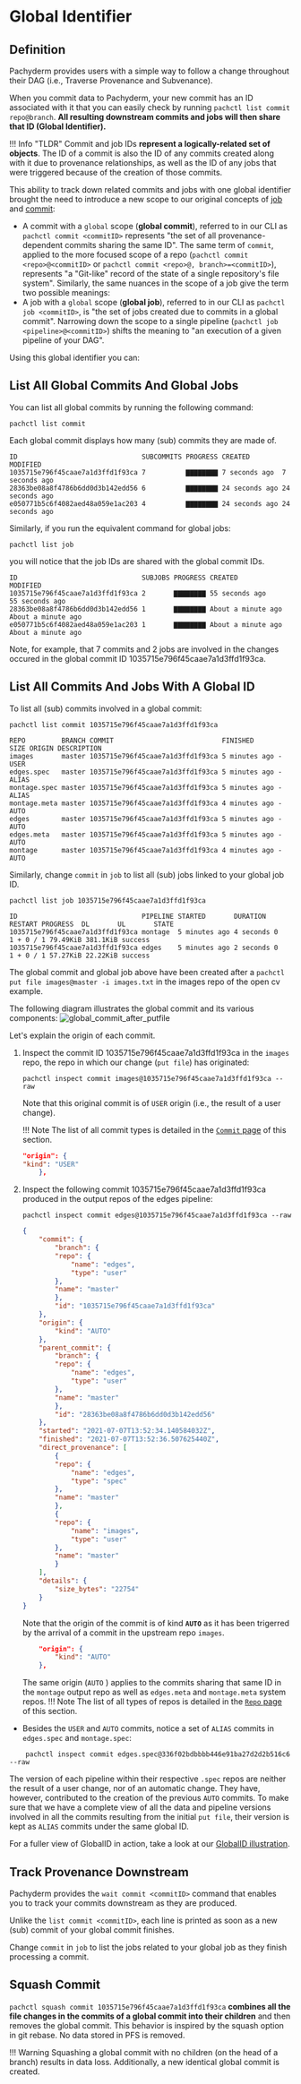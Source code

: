# Global Identifier

## Definition
Pachyderm provides users with a simple way to follow a change throughout their DAG (i.e., Traverse Provenance and Subvenance).

When you commit data to Pachyderm, your new commit has an ID associated with it that you can easily check by running `pachctl list commit repo@branch`. 
**All resulting downstream commits and jobs will then share that ID (Global Identifier).**

!!! Info "TLDR"
    Commit and job IDs **represent a logically-related set of objects**. 
    The ID of a commit is also the ID of any commits created along with it due to provenance relationships, 
    as well as the ID of any jobs that were triggered because of the creation of those commits. 

This ability to track down related commits and jobs with one global identifier brought the need to introduce a new scope to our original concepts of [job](./job.md) and [commit](./commit.md):

- A commit with a `global` scope (**global commit**), referred to in our CLI as `pachctl commit <commitID>` represents "the set of all provenance-dependent commits sharing the same ID". The same term of `commit`, applied to the more focused scope of a repo (`pachctl commit <repo>@<commitID>` or `pachctl commit <repo>@, branch>=<commitID>`), represents "a "Git-like" record of the state of a single repository's file system".
Similarly, the same nuances in the scope of a job give the term two possible meanings:
- A job with a `global` scope (**global job**),  referred to in our CLI as `pachctl job <commitID>`, is "the set of jobs created due to commits in a global commit". Narrowing down the scope to a single pipeline (`pachctl job <pipeline>@<commitID>`) shifts the meaning to "an execution of a given pipeline of your DAG".

Using this global identifier you can:

## List All Global Commits And Global Jobs
You can list all global commits by running the following command:
```shell
pachctl list commit
```
Each global commit displays how many (sub) commits they are made of.
```
ID                               SUBCOMMITS PROGRESS CREATED        MODIFIED
1035715e796f45caae7a1d3ffd1f93ca 7          ▇▇▇▇▇▇▇▇ 7 seconds ago  7 seconds ago
28363be08a8f4786b6dd0d3b142edd56 6          ▇▇▇▇▇▇▇▇ 24 seconds ago 24 seconds ago
e050771b5c6f4082aed48a059e1ac203 4          ▇▇▇▇▇▇▇▇ 24 seconds ago 24 seconds ago
```
Similarly, if you run the equivalent command for global jobs:
```shell
pachctl list job
```
you will notice that the job IDs are shared with the global commit IDs.

```
ID                               SUBJOBS PROGRESS CREATED            MODIFIED
1035715e796f45caae7a1d3ffd1f93ca 2       ▇▇▇▇▇▇▇▇ 55 seconds ago     55 seconds ago
28363be08a8f4786b6dd0d3b142edd56 1       ▇▇▇▇▇▇▇▇ About a minute ago About a minute ago
e050771b5c6f4082aed48a059e1ac203 1       ▇▇▇▇▇▇▇▇ About a minute ago About a minute ago
```
Note, for example, that 7 commits and 2 jobs are involved in the changes occured
in the global commit ID 1035715e796f45caae7a1d3ffd1f93ca.

## List All Commits And Jobs With A Global ID

To list all (sub) commits involved in a global commit:
```shell
pachctl list commit 1035715e796f45caae7a1d3ffd1f93ca
```
```
REPO         BRANCH COMMIT                           FINISHED      SIZE ORIGIN DESCRIPTION
images       master 1035715e796f45caae7a1d3ffd1f93ca 5 minutes ago -    USER
edges.spec   master 1035715e796f45caae7a1d3ffd1f93ca 5 minutes ago -    ALIAS
montage.spec master 1035715e796f45caae7a1d3ffd1f93ca 5 minutes ago -    ALIAS
montage.meta master 1035715e796f45caae7a1d3ffd1f93ca 4 minutes ago -    AUTO
edges        master 1035715e796f45caae7a1d3ffd1f93ca 5 minutes ago -    AUTO
edges.meta   master 1035715e796f45caae7a1d3ffd1f93ca 5 minutes ago -    AUTO
montage      master 1035715e796f45caae7a1d3ffd1f93ca 4 minutes ago -    AUTO
```

Similarly, change `commit` in `job` to list all (sub) jobs linked to your global job ID.
```shell
pachctl list job 1035715e796f45caae7a1d3ffd1f93ca
```
```
ID                               PIPELINE STARTED       DURATION  RESTART PROGRESS  DL       UL       STATE
1035715e796f45caae7a1d3ffd1f93ca montage  5 minutes ago 4 seconds 0       1 + 0 / 1 79.49KiB 381.1KiB success
1035715e796f45caae7a1d3ffd1f93ca edges    5 minutes ago 2 seconds 0       1 + 0 / 1 57.27KiB 22.22KiB success
```

The global commit and global job above have been created after
a `pachctl put file images@master -i images.txt` in the images repo of the open cv example.


The following diagram illustrates the global commit and its various components:
    ![global_commit_after_putfile](../images/global_commit_after_putfile.png)


Let's explain the origin of each commit.

1. Inspect the commit ID 1035715e796f45caae7a1d3ffd1f93ca in the `images` repo,  the repo in which our change (`put file`) has originated:

    ```shell
    pachctl inspect commit images@1035715e796f45caae7a1d3ffd1f93ca --raw
    ```
    Note that this original commit is of `USER` origin (i.e., the result of a user change).

    !!! Note
        The list of all commit types is detailed in the [`Commit` page](../data-concepts/commit.md) of this section.

    ```json
    "origin": {
    "kind": "USER"
        },
    ```

1. Inspect the following commit 1035715e796f45caae7a1d3ffd1f93ca produced in the output repos of the edges pipeline:
    ```shell
    pachctl inspect commit edges@1035715e796f45caae7a1d3ffd1f93ca --raw
    ```
    ```json
    {
        "commit": {
            "branch": {
            "repo": {
                "name": "edges",
                "type": "user"
            },
            "name": "master"
            },
            "id": "1035715e796f45caae7a1d3ffd1f93ca"
        },
        "origin": {
            "kind": "AUTO"
        },
        "parent_commit": {
            "branch": {
            "repo": {
                "name": "edges",
                "type": "user"
            },
            "name": "master"
            },
            "id": "28363be08a8f4786b6dd0d3b142edd56"
        },
        "started": "2021-07-07T13:52:34.140584032Z",
        "finished": "2021-07-07T13:52:36.507625440Z",
        "direct_provenance": [
            {
            "repo": {
                "name": "edges",
                "type": "spec"
            },
            "name": "master"
            },
            {
            "repo": {
                "name": "images",
                "type": "user"
            },
            "name": "master"
            }
        ],
        "details": {
            "size_bytes": "22754"
        }
    }

    ```
    Note that the origin of the commit is of kind **`AUTO`** as it has been trigerred by the arrival of a commit in the upstream repo `images`.
    ```json
        "origin": {
            "kind": "AUTO"
        },
    ```

    The same origin (`AUTO` ) applies to the commits sharing that same ID in the `montage` output repo as well as `edges.meta` and `montage.meta` system repos. 
    !!! Note
        The list of all types of repos is detailed in the [`Repo` page](../data-concepts/repo.md) of this section.

- Besides  the `USER` and `AUTO` commits, notice a set of `ALIAS` commits in `edges.spec` and `montage.spec`:
```shell
    pachctl inspect commit edges.spec@336f02bdbbbb446e91ba27d2d2b516c6 --raw
```
The version of each pipeline within their respective `.spec` repos are neither the result of a user change, nor of an automatic change.
They have, however, contributed to the creation of the previous `AUTO` commits. 
To make sure that we have a complete view of all the data and pipeline versions involved in all the commits resulting from the initial 
`put file`, their version is kept as `ALIAS` commits under the same global ID.

For a fuller view of GlobalID in action, take a look at our [GlobalID illustration](https://github.com/pachyderm/pachyderm/tree/master/examples/globalID).

## Track Provenance Downstream

Pachyderm provides the `wait commit <commitID>` command that enables you
to track your commits downstream as they are produced. 

Unlike the `list commit <commitID>`, each line is printed as soon as a new (sub) commit of your global commit finishes.

Change `commit` in `job` to list the jobs related to your global job as they finish processing a commit.

## Squash Commit

`pachctl squash commit 1035715e796f45caae7a1d3ffd1f93ca`
**combines all the file changes in the commits of a global commit
into their children** and then removes the global commit.
This behavior is inspired by the squash option in git rebase.
No data stored in PFS is removed.

!!! Warning
    Squashing a global commit with no children (on the head of a branch) results in data loss. Additionally, a new identical global commit is created.
